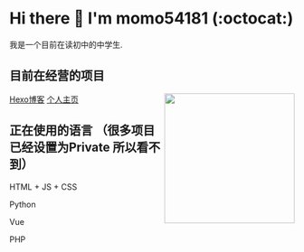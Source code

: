 # Hi there 👋 I'm momo54181 (:octocat:)
我是一个目前在读初中的中学生.
## 目前在经营的项目
<img align='right' src="https://me.w03.cc](https://moimger.moudio.top/img/me.jpg" width="230">
<a href="https://blog.moudio.top">Hexo博客</a>
<a href="https://www.moudio.top">个人主页</a>

## 正在使用的语言 （很多项目已经设置为Private 所以看不到）

HTML + JS + CSS

Python

Vue

PHP

